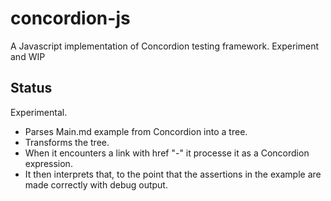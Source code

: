 # concordion-js
A Javascript implementation of Concordion testing framework. Experiment and WIP

## Status

Experimental.

* Parses Main.md example from Concordion into a tree. 
* Transforms the tree. 
* When it encounters a link with href "-" it processe it as a Concordion expression. 
* It then interprets that, to the point that the assertions in the example are made correctly with debug output.
